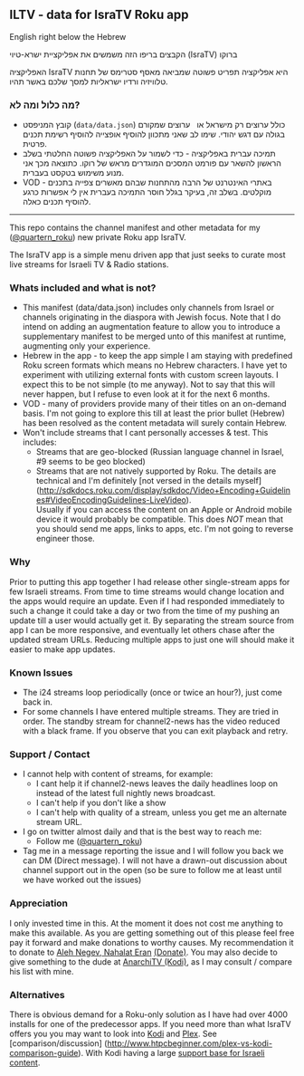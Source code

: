 ## ILTV - data for IsraTV Roku app

English right below the Hebrew


הקבצים בריפו הזה משמשים את אפליקציית ישרא-טיוי (IsraTV) ברוקו

האפליקציה IsraTV היא אפליקציה תפריט פשוטה שמביאה מאסף סטרימס
של תחנות טלוויזיה ורדיו ישראליות למסך שלכם באשר תהיו.


### מה כלול ומה לא?
- קובץ המניפסט (`data/data.json`) כולל ערוצים רק מישראל או
  ערוצים שמקורם בגולה עם דגש יהודי. שימו לב שאני מתכוון להוסיף אופצייה להוסיף רשימת תכנים פרטית.
- תמיכה עברית באפליקציה - כדי לשמור על האפליקציה פשוטה החלטתי בשלב הראשון להשאר עם פורמט
  המסכים המוגדרים מראש של רוקו.  כתוצאה מכך אני מנוע משימוש בטקסט בעברית.
- VOD - באתרי האינטרנט של הרבה מהתחנות שבהם מאשרים צפייה בתכנים מוקלטים.  בשלב זה, בעיקר בגלל חוסר התמיכה בעברית אין לי אפשרות כרגע להוסיף תכנים כאלה.


----------------------------------------------------

This repo contains the channel manifest and other metadata for
my ([@quartern_roku](https://twitter.com/quartern_roku)) new
private Roku app IsraTV.

The IsraTV app is a simple menu driven app that just seeks to
curate most live streams for Israeli TV & Radio stations.

### Whats included and what is not?
- This manifest (data/data.json) includes only channels from Israel or 
  channels originating in the diaspora with Jewish focus.  Note that I do 
  intend on adding an augmentation feature to allow you to introduce a 
  supplementary manifest to be merged unto of this manifest at runtime, 
  augmenting only your experience.  
- Hebrew in the app - to keep the app simple I am staying with predefined
  Roku screen formats which means no Hebrew characters.  I have yet to 
  experiment with utilizing external fonts with custom screen layouts.
  I expect this to be not simple (to me anyway).   Not to say that this
  will never happen, but I refuse to even look at it for the next 6 months.
- VOD - many of providers provide many of their titles on an on-demand basis.
  I'm not going to explore this till at least the prior bullet (Hebrew) has
  been resolved as the content metadata will surely contain Hebrew.
- Won't include streams that I cant personally accesses & test.  This includes:
  + Streams that are geo-blocked (Russian language channel in Israel, #9 
    seems to be geo blocked)
  + Streams that are not natively supported by Roku.  The details are 
    technical and I'm definitely [not versed in the details myself] 
    (http://sdkdocs.roku.com/display/sdkdoc/Video+Encoding+Guidelines#VideoEncodingGuidelines-LiveVideo).  
    Usually if you can access the content on an Apple or Android mobile 
    device it would probably be compatible.  This does _NOT_ mean that you 
    should send me apps, links to apps, etc.  I'm not going to reverse 
    engineer those.  


### Why
Prior to putting this app together I had release other single-stream apps 
for few Israeli streams.  From time to time streams would change location 
and the apps would require an update.  Even if I had responded immediately 
to such a change it could take a day or two from the time of my pushing an 
update till a user would actually get it.  By separating the stream source 
from app I can be more responsive, and eventually let others chase after 
the updated stream URLs.  Reducing multiple apps to just one will should 
make it easier to make app updates.  


### Known Issues
- The i24 streams loop periodically (once or twice an hour?), just come 
  back in.  
- For some channels I have entered multiple streams.  They are tried in 
  order.  The standby stream for channel2-news has the video reduced with 
  a black frame.  If you observe that you can exit playback and retry.  


### Support / Contact
- I cannot help with content of streams, for example:
   + I cant help it if channel2-news leaves the daily headlines loop on
     instead of the latest full nightly news broadcast.
   + I can't help if you don't like a show
   + I can't help with quality of a stream, unless you get me an alternate 
     stream URL.  
- I go on twitter almost daily and that is the best way to reach me:
   + Follow me ([@quartern_roku](https://twitter.com/quartern_roku))
- Tag me in a message reporting the issue and I will follow you back
  we can DM (Direct message).  I will not have a drawn-out discussion
  about channel support out in the open (so be sure to follow me at 
  least until we have worked out the issues)


### Appreciation
I only invested time in this.  At the moment it does not cost me anything 
to make this available.  As you are getting something out of this please 
feel free pay it forward and make donations to worthy causes.  My 
recommendation it to donate to [Aleh Negev, Nahalat 
Eran](https://aleh.org/aleh-branches/aleh-negev-nahalat-eran) 
[(Donate)](https://aleh.org/donate-online/).  You may also decide to give 
something to the dude at [AnarchiTV (Kodi)](http://anarchitv.co), as I may 
consult / compare his list with mine.  


### Alternatives
There is obvious demand for a Roku-only solution as I have had over 4000 
installs for one of the predecessor apps.  If you need more than what 
IsraTV offers you you may want to look into [Kodi](http://kodi.tv) and 
[Plex](https://plex.tv).  See [comparison/discussion] 
(http://www.htpcbeginner.com/plex-vs-kodi-comparison-guide).  With Kodi 
having a large [support base for Israeli content](http://kodisrael.net/).


